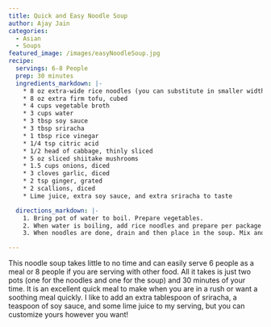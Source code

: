 ```yaml
---
title: Quick and Easy Noodle Soup
author: Ajay Jain
categories:
  - Asian
  - Soups
featured_image: /images/easyNoodleSoup.jpg
recipe:
  servings: 6-8 People
  prep: 30 minutes
  ingredients_markdown: |-
    * 8 oz extra-wide rice noodles (you can substitute in smaller width noodles if you prefer)
    * 8 oz extra firm tofu, cubed
    * 4 cups vegetable broth
    * 3 cups water
    * 3 tbsp soy sauce
    * 3 tbsp sriracha
    * 1 tbsp rice vinegar
    * 1/4 tsp citric acid
    * 1/2 head of cabbage, thinly sliced
    * 5 oz sliced shiitake mushrooms
    * 1.5 cups onions, diced
    * 3 cloves garlic, diced
    * 2 tsp ginger, grated
    * 2 scallions, diced
    * Lime juice, extra soy sauce, and extra sriracha to taste

  directions_markdown: |-
    1. Bring pot of water to boil. Prepare vegetables.
    2. When water is boiling, add rice noodles and prepare per package instructions. Meanwhile, combine remaining ingredients (except for scallions) in a pot and set on medium high heat. Mix noodles and soup occasionally.
    3. When noodles are done, drain and then place in the soup. Mix and cook for another five minutes, then serve with scallions on top.

---
```

This noodle soup takes little to no time and can easily serve 6 people as a meal or 8 people if you are serving with other food. All it takes is just two pots (one for the noodles and one for the soup) and 30 minutes of your time. It is an excellent quick meal to make when you are in a rush or want a soothing meal quickly. I like to add an extra tablespoon of sriracha, a teaspoon of soy sauce, and some lime juice to my serving, but you can customize yours however you want!
